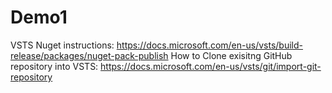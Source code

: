 # Demo1

VSTS Nuget instructions: https://docs.microsoft.com/en-us/vsts/build-release/packages/nuget-pack-publish
How to Clone exisitng GitHub repository into VSTS: https://docs.microsoft.com/en-us/vsts/git/import-git-repository
